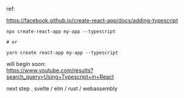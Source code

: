 ref:

https://facebook.github.io/create-react-app/docs/adding-typescript

```
npx create-react-app my-app --typescript

# or

yarn create react-app my-app --typescript
```


will begin soon:  
https://www.youtube.com/results?search_query=Using+Typescript+in+React


next step . 
svelte / elm / rust / webassembly
